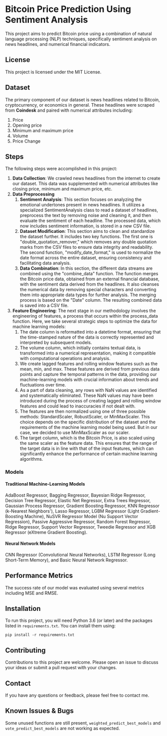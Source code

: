 # Bitcoin Price Prediction Using Sentiment Analysis

This project aims to predict Bitcoin price using a combination of natural language processing (NLP) techniques, specifically sentiment analysis on news headlines, and numerical financial indicators. 

## License

This project is licensed under the MIT License.

## Dataset

The primary component of our dataset is news headlines related to Bitcoin, cryptocurrency, or economics in general. These headlines were scraped from **Coindesk** and paired with numerical attributes including:

1. Price
2. Opening price
3. Minimum and maximum price
4. Volume
5. Price Change

## Steps 

The following steps were accomplished in this project:

1. **Data Collection**: We crawled news headlines from the internet to create our dataset. This data was supplemented with numerical attributes like closing price, minimum and maximum price, etc. 
2. **Data Preprocessing**
   1. **Sentiment Analysis**: This section focuses on analyzing the emotional undertones present in news headlines. It utilizes a specialized SentimentAnalysis class to read a dataset of headlines, preprocess the text by removing noise and cleaning it, and then evaluate the sentiment of each headline. The processed data, which now includes sentiment information, is stored in a new CSV file.
   2. **Dataset Modification**: This section aims to clean and standardize the dataset further. It includes two key functions. The first one is "double_quotation_remover," which removes any double quotation marks from the CSV files to ensure data integrity and readability. The second function, "modify_date_format," is used to normalize the date format across the entire dataset, ensuring consistency and facilitating data analysis.
   3. **Data Combination**: In this section, the different data streams are combined using the "combine_data" function. The function merges the Bitcoin price data, obtained from an external financial database, with the sentiment data derived from the headlines. It also cleanses the numerical data by removing special characters and converting them into appropriate data types for further analysis. The merging process is based on the "Date" column. The resulting combined data is saved into a CSV file.
3. **Feature Engineering**: The next stage in our methodology involves the engineering of features, a process that occurs within the process_data function. Here, we take several strategic steps to optimize the data for machine learning models:
   1. The date column is reformatted into a datetime format, ensuring that the time-stamped nature of the data is correctly represented and interpreted by subsequent models.
   2. The volume column, which initially contains textual data, is transformed into a numerical representation, making it compatible with computational operations and analysis.
   3. We create lagged features and rolling window features such as the mean, min, and max. These features are derived from previous data points and capture the temporal patterns in the data, providing our machine-learning models with crucial information about trends and fluctuations over time.
   4. As a part of data cleaning, any rows with NaN values are identified and systematically eliminated. These NaN values may have been introduced during the process of creating lagged and rolling window features and could lead to inaccuracies if not dealt with.
   5. The features are then normalized using one of three possible methods: StandardScaler, RobustScaler, or MinMaxScaler. This choice depends on the specific distribution of the dataset and the requirements of the machine learning model being used. But in our case, we decided to use MinMaxScaler as our scaler.
   6. The target column, which is the Bitcoin Price, is also scaled using the same scaler as the feature data. This ensures that the range of the target data is in line with that of the input features, which can significantly enhance the performance of certain machine learning algorithms.

### Models
#### Traditional Machine-Learning Models
AdaBoost Regressor, Bagging Regressor, Bayesian Ridge Regressor, Decision Tree Regressor, Elastic Net Regressor, Extra Trees Regressor, Gaussian Process Regressor, Gradient Boosting Regressor, KNN Regressor (k-Nearest Neighbors'), Lasso Regressor, LGBM Regressor (Light Gradient-Boosting Machine), NuSVR Regressor Model (Nu Support Vector Regression), Passive Aggressive Regressor, Random Forest Regressor, Ridge Regressor, Support Vector Regressor, Tweedie Regressor and XGB Regressor (eXtreme Gradient Boosting).

#### Neural Network Models
CNN Regressor (Convolutional Neural Networks), LSTM Regressor (Long Short-Term Memory), and Basic Neural Network Regressor.

## Performance Metrics

The success rate of our model was evaluated using several metrics including MSE and RMSE.

## Installation

To run this project, you will need Python 3.6 (or later) and the packages listed in `requirements.txt`. You can install them using:

`pip install -r requirements.txt`

## Contributing

Contributions to this project are welcome. Please open an issue to discuss your ideas or submit a pull request with your changes.

## Contact

If you have any questions or feedback, please feel free to contact me.

## Known Issues & Bugs
Some unused functions are still present, `weighted_predict_best_models` and `vote_predict_best_models` are not working as expected.